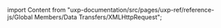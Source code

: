 
import Content from "uxp-documentation/src/pages/uxp-ref/reference-js/Global Members/Data Transfers/XMLHttpRequest";

<Content query="product=photoshop"/>
